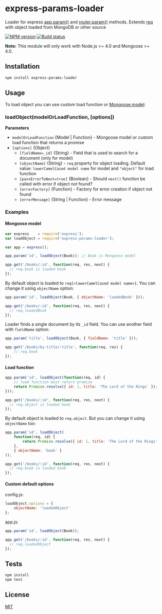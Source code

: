 # express-params-loader

Loader for express [app.param()](http://expressjs.com/en/4x/api.html#app.param) and [router.param()](http://expressjs.com/en/4x/api.html#router.param) methods.
Extends [req](http://expressjs.com/en/4x/api.html#req) with object loaded from MongoDB or other source

[![NPM version](https://img.shields.io/npm/v/express-params-loader.svg)](https://npmjs.org/package/express-params-loader)
[![Build status](https://img.shields.io/travis/Jokero/express-params-loader.svg)](https://travis-ci.org/Jokero/express-params-loader)

**Note:** This module will only work with Node.js >= 4.0 and Mongoose >= 4.0.

## Installation

```sh
npm install express-params-loader
```

## Usage

To load object you can use custom load function or [Mongoose model](http://mongoosejs.com/docs/models.html):

### loadObject(modelOrLoadFunction, [options])

**Parameters**

* `modelOrLoadFunction` {Model | Function} - Mongoose model or custom load function that returns a promise
* `[options]` {Object}
  - `[fieldName=_id]` {String} - Field that is used to search for a document (only for model)
  - `[objectName]` {String} - `req` property for object loading. Default value: `lowerCamelCased model name` for model and `"object"` for load function
  - `[passErrorToNext=true]` {Boolean} - Should `next()` function be called with error if object not found?
  - `[errorFactory]` {Function} - Factory for error creation if object not found
  - `[errorMessage]` {String | Function} - Error message

### Examples

#### Mongoose model

```js
var express    = require('express');
var loadObject = require('express-params-loader');

var app = express();

app.param('id', loadObject(Book)); // Book is Mongoose model

app.get('/books/:id', function(req, res, next) {
  // req.book is loaded book
});
```

By default object is loaded to `req[<lowerCamelCased model name>]`. You can change it using `objectName` option:

```js
app.param('id', loadObject(Book, { objectName: 'loadedBook' }));

app.get('/books/:id', function(req, res, next) {
  // req.loadedBook
});
```

Loader finds a single document by its `_id` field. You can use another field with `fieldName` option:

```js
app.param('title', loadObject(Book, { fieldName: 'title' }));

app.get('/books/by-title/:title', function(req, res) {
    // req.book
});
```

#### Load function

```js
app.param('id', loadObject(function(req, id) {
    // load function must return promise
    return Promise.resolve({ id: 1, title: 'The Lord of the Rings' });
}));

app.get('/books/:id', function(req, res, next) {
  // req.object is loaded book
});
```

By default object is loaded to `req.object`. But you can change it using `objectName` too:

```js
app.param('id', loadObject(
    function(req, id) {
        return Promise.resolve({ id: 1, title: 'The Lord of the Rings' });
    },
    { objectName: 'book' }
));

app.get('/books/:id', function(req, res, next) {
  // req.book is loaded book
});
```

#### Custom default options

config.js:
```js
loadObject.options = { 
    objectName: 'loadedObject'
};
```

app.js:
```js
app.param('id', loadObject(Book));

app.get('/books/:id', function(req, res, next) {
  // req.loadedObject
});
```

## Tests

```sh
npm install
npm test
```

## License

[MIT](LICENSE)

